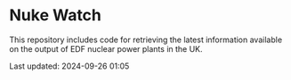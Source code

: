 # Nuke Watch

This repository includes code for retrieving the latest information available on the output of EDF nuclear power plants in the UK.

Last updated: 2024-09-26 01:05